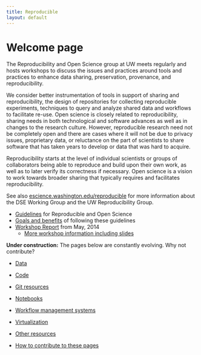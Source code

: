 ```yaml
---
title: Reproducible
layout: default
---
```


# Welcome page

The Reproducibility and Open Science group at UW meets regularly
and hosts workshops to discuss the issues and practices around tools
and practices to enhance data sharing, preservation, provenance,
and reproducibility.  

We consider better instrumentation of tools
in support of sharing and reproducibility, the design of repositories
for collecting reproducible experiments, techniques to query and
analyze shared data and workflows to facilitate re-use.  Open science
is closely related to reproducibility, sharing needs in both
technological and software advances as well as in changes to the
research culture.  However, reproducible research need not be
completely open and there are cases where it will not be due to
privacy issues, proprietary data, or reluctance on the part of
scientists to share software that has taken years to develop or
data that was hard to acquire.  

Reproducibility starts at the level
of individual scientists or groups of collaborators being able to
reproduce and build upon their own work, as well as to later verify
its correctness if necessary.  Open science is a vision to work
towards broader sharing that typically requires and facilitates
reproducibility.

See also 
[escience.washington.edu/reproducible](http://escience.washington.edu/reproducible)
for more information about the DSE Working Group and the UW Reproducibility Group.

 - [Guidelines](guidelines.html) for Reproducible and Open Science
 - [Goals and benefits](goals.html) of following these guidelines
 - [Workshop Report](workshop14/Reproducibility_Workshop_Report.pdf) from May, 2014
    * [More workshop information including slides](http://escience.washington.edu/event/first-reproducibility-workshop)

**Under construction:** The pages below are constantly evolving.  Why not contribute?

 - [Data](data.html)
 - [Code](code.html)
 - [Git resources](git.html)
 - [Notebooks](notebooks.html) 
 - [Workflow management systems](workflow.html)
 - [Virtualization](virtualization.html)
 - [Other resources](resources.html)

 - [How to contribute to these pages](howto.html)
